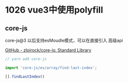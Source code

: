 # 1026 vue3中使用polyfill

## core-js

core-js@3 以后支持esMoudle模式，可以在直接引入 高级api

[GitHub - zloirock/core-js: Standard Library](https://github.com/zloirock/core-js#installation)

```jsx
// yarn add core-js

import 'core-js/es/array/find-last-index';

[].findLastIndex()
```